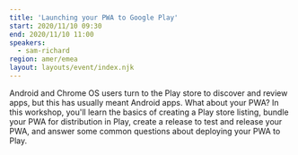 ```yaml
---
title: 'Launching your PWA to Google Play'
start: 2020/11/10 09:30
end: 2020/11/10 11:00
speakers:
  - sam-richard
region: amer/emea
layout: layouts/event/index.njk
---
```


Android and Chrome OS users turn to the Play store to discover and review apps, but this has usually meant Android apps. What about your PWA? In this workshop, you'll learn the basics of creating a Play store listing, bundle your PWA for distribution in Play, create a release to test and release your PWA, and answer some common questions about deploying your PWA to Play.

